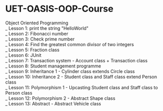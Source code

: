 # UET-OASIS-OOP-Course
Object Oriented Programming <br>
_ Lesson 1: print the string "HelloWorld" <br>
_ Lesson 2: Fibonacci number <br>
_ Lesson 3: Check prime number <br>
_ Lesson 4: Find the greatest common divisor of two integers <br>
_ Lesson 5: Fraction class <br>
_ Lesson 6: JUnit <br>
_ Lesson 7: Transaction system - Account class + Transaction class <br>
_ Lesson 8: Student management programme <br>
_ Lesson 9: Inheritance 1 - Cylinder class extends Circle class <br>
_ Lesson 10: Inheritance 2 - Student class and Staff class extend Person class <br>
_ Lesson 11: Polymorphism 1 - Upcasting Student class and Staff class to Person class <br>
_ Lesson 12: Polymorphism 2 - Abstract Shape class <br>
_ Lesson 13: Abstract - Abstract Vehicle class <br>
